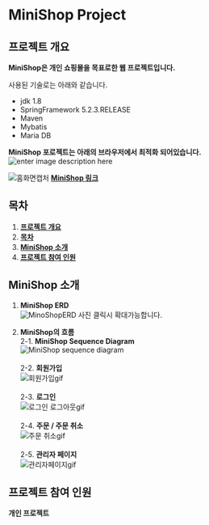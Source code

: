 # MiniShop Project

## 프로젝트 개요

**MiniShop은 개인 쇼핑몰을 목표로한 웹 프로젝트입니다.** <br/>

  사용된 기술로는 아래와 같습니다.
  * jdk 1.8
  * SpringFramework 5.2.3.RELEASE
  * Maven
  * Mybatis
  * Maria DB
  
  **MiniShop 포로젝트는 아래의 브라우저에서 최적화 되어있습니다.**  
![enter image description here](https://img1.daumcdn.net/thumb/R1280x0/?scode=mtistory2&fname=https://blog.kakaocdn.net/dn/dOnlnt/btqETnBKL33/wTdqSwKSN7QmF24d2G4EG1/img.png)  
  
  
![홈화면캡처](https://user-images.githubusercontent.com/50799296/116375237-0e8b7980-a84a-11eb-9f9a-d2220370883f.JPG)
  **[MiniShop 링크](http://dudwk814.cafe24.com/)**  
  
## 목차
 1. [ **프로젝트 개요**](#프로젝트-개요)  
 2. [**목차**](#목차)  
 3. [**MiniShop 소개**](#MiniShop-소개)  
 4. [**프로젝트 참여 인원**](#프로젝트-참여-인원)  
 

## MiniShop 소개

  1. **MiniShop ERD**  
    ![MinoShopERD](https://user-images.githubusercontent.com/50799296/115985127-56f62d80-a5e5-11eb-9de3-c39ba2a16a93.jpg)
    사진 클릭시 확대가능합니다. 
    
  2. **MiniShop의 흐름**  
    2-1. **MiniShop Sequence Diagram**    
    ![MiniShop sequence diagram](https://user-images.githubusercontent.com/50799296/116582997-db7fdd80-a950-11eb-9a93-61ca9a291eed.png)  <br/>
    <br/>2-2. **회원가입**       
    ![회원가입gif](https://user-images.githubusercontent.com/50799296/116239722-f5c58a00-a79d-11eb-9a8d-aaabd8e76e50.gif)      <br/>
    <br/>2-3. **로그인**  
    ![로그인 로그아웃gif](https://user-images.githubusercontent.com/50799296/116378687-552ea300-a84d-11eb-9288-9638f719012d.gif)   <br/>
    <br/>2-4. **주문 / 주문 취소**  
    ![주문 취소gif](https://user-images.githubusercontent.com/50799296/116379761-4c8a9c80-a84e-11eb-9166-438da84b4175.gif)  <br/>
    <br/>2-5. **관리자 페이지**  
    ![관리자페이지gif](https://user-images.githubusercontent.com/50799296/116387692-020d1e00-a856-11eb-8d5b-74c43fe405aa.gif)  <br/>

  

## 프로젝트 참여 인원
  **개인 프로젝트**


